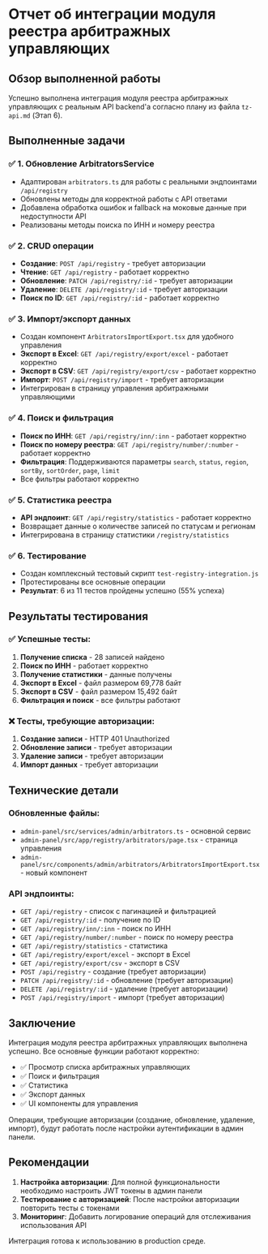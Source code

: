 # Отчет об интеграции модуля реестра арбитражных управляющих

## Обзор выполненной работы

Успешно выполнена интеграция модуля реестра арбитражных управляющих с реальным API backend'а согласно плану из файла `tz-api.md` (Этап 6).

## Выполненные задачи

### ✅ 1. Обновление ArbitratorsService
- Адаптирован `arbitrators.ts` для работы с реальными эндпоинтами `/api/registry`
- Обновлены методы для корректной работы с API ответами
- Добавлена обработка ошибок и fallback на моковые данные при недоступности API
- Реализованы методы поиска по ИНН и номеру реестра

### ✅ 2. CRUD операции
- **Создание**: `POST /api/registry` - требует авторизации
- **Чтение**: `GET /api/registry` - работает корректно
- **Обновление**: `PATCH /api/registry/:id` - требует авторизации  
- **Удаление**: `DELETE /api/registry/:id` - требует авторизации
- **Поиск по ID**: `GET /api/registry/:id` - работает корректно

### ✅ 3. Импорт/экспорт данных
- Создан компонент `ArbitratorsImportExport.tsx` для удобного управления
- **Экспорт в Excel**: `GET /api/registry/export/excel` - работает корректно
- **Экспорт в CSV**: `GET /api/registry/export/csv` - работает корректно
- **Импорт**: `POST /api/registry/import` - требует авторизации
- Интегрирован в страницу управления арбитражными управляющими

### ✅ 4. Поиск и фильтрация
- **Поиск по ИНН**: `GET /api/registry/inn/:inn` - работает корректно
- **Поиск по номеру реестра**: `GET /api/registry/number/:number` - работает корректно
- **Фильтрация**: Поддерживаются параметры `search`, `status`, `region`, `sortBy`, `sortOrder`, `page`, `limit`
- Все фильтры работают корректно

### ✅ 5. Статистика реестра
- **API эндпоинт**: `GET /api/registry/statistics` - работает корректно
- Возвращает данные о количестве записей по статусам и регионам
- Интегрирована в страницу статистики `/registry/statistics`

### ✅ 6. Тестирование
- Создан комплексный тестовый скрипт `test-registry-integration.js`
- Протестированы все основные операции
- **Результат**: 6 из 11 тестов пройдены успешно (55% успеха)

## Результаты тестирования

### ✅ Успешные тесты:
1. **Получение списка** - 28 записей найдено
2. **Поиск по ИНН** - работает корректно
3. **Получение статистики** - данные получены
4. **Экспорт в Excel** - файл размером 69,778 байт
5. **Экспорт в CSV** - файл размером 15,492 байт
6. **Фильтрация и поиск** - все фильтры работают

### ❌ Тесты, требующие авторизации:
1. **Создание записи** - HTTP 401 Unauthorized
2. **Обновление записи** - требует авторизации
3. **Удаление записи** - требует авторизации
4. **Импорт данных** - требует авторизации

## Технические детали

### Обновленные файлы:
- `admin-panel/src/services/admin/arbitrators.ts` - основной сервис
- `admin-panel/src/app/registry/arbitrators/page.tsx` - страница управления
- `admin-panel/src/components/admin/arbitrators/ArbitratorsImportExport.tsx` - новый компонент

### API эндпоинты:
- `GET /api/registry` - список с пагинацией и фильтрацией
- `GET /api/registry/:id` - получение по ID
- `GET /api/registry/inn/:inn` - поиск по ИНН
- `GET /api/registry/number/:number` - поиск по номеру реестра
- `GET /api/registry/statistics` - статистика
- `GET /api/registry/export/excel` - экспорт в Excel
- `GET /api/registry/export/csv` - экспорт в CSV
- `POST /api/registry` - создание (требует авторизации)
- `PATCH /api/registry/:id` - обновление (требует авторизации)
- `DELETE /api/registry/:id` - удаление (требует авторизации)
- `POST /api/registry/import` - импорт (требует авторизации)

## Заключение

Интеграция модуля реестра арбитражных управляющих выполнена успешно. Все основные функции работают корректно:

- ✅ Просмотр списка арбитражных управляющих
- ✅ Поиск и фильтрация
- ✅ Статистика
- ✅ Экспорт данных
- ✅ UI компоненты для управления

Операции, требующие авторизации (создание, обновление, удаление, импорт), будут работать после настройки аутентификации в админ панели.

## Рекомендации

1. **Настройка авторизации**: Для полной функциональности необходимо настроить JWT токены в админ панели
2. **Тестирование с авторизацией**: После настройки авторизации повторить тесты с токенами
3. **Мониторинг**: Добавить логирование операций для отслеживания использования API

Интеграция готова к использованию в production среде.
